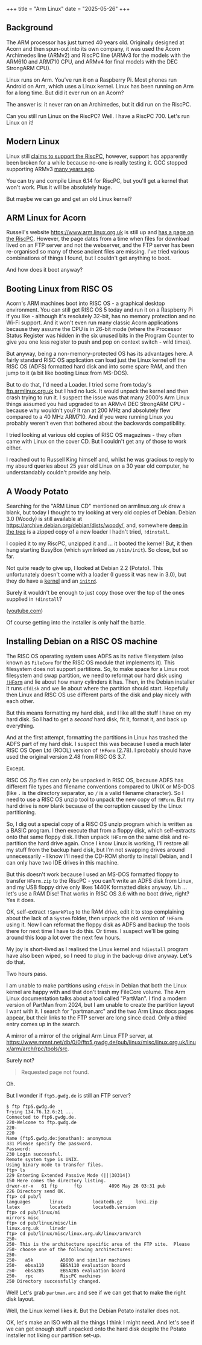 +++
title = "Arm Linux"
date = "2025-05-26"
+++

## Background

The ARM processor has just turned 40 years old. Originally designed at Acorn and then spun-out into its own company, it was used the Acorn Archimedes line (ARMv2) and RiscPC line (ARMv3 for the models with the ARM610 and ARM710 CPU, and ARMv4 for final models with the DEC StrongARM CPU).

Linux runs on Arm. You've run it on a Raspberry Pi. Most phones run Android on Arm, which uses a Linux kernel. Linux has been running on Arm for a long time. But did it ever run on an Acorn?

The answer is: it never ran on an Archimedes, but it did run on the RiscPC.

Can you still run Linux on the RiscPC? Well. I have a RiscPC 700. Let's run Linux on it!

## Modern Linux

Linux still [claims to support the RiscPC](https://github.com/torvalds/linux/tree/master/arch/arm/mach-rpc), however, support has apparently been broken for a while because no-one is really testing it. GCC stopped supporting ARMv3 [many years ago](https://gcc.gnu.org/git/?p=gcc.git;a=commit;h=1930b04cbc45ba2d3810c2cd29b1feabd46ad0c8).

You can try and compile Linux 6.14 for RiscPC, but you'll get a kernel that won't work. Plus it will be absolutely huge.

But maybe we can go and get an old Linux kernel?

## ARM Linux for Acorn

Russell's website <https://www.arm.linux.org.uk> is still up and [has a page on the RiscPC](https://www.arm.linux.org.uk/machines/riscpc/installing.php). However, the page dates from a time when files for download lived on an FTP server and not the webserver, and the FTP server has been re-organised so many of these ancient files are missing. I've tried various combinations of things I found, but I couldn't get anything to boot.

And how does it boot anyway?

## Booting Linux from RISC OS

Acorn's ARM machines boot into RISC OS - a graphical desktop environment. You can still get RISC OS 5 today and run it on a Raspberry Pi if you like - although it's resolutely 32-bit, has no memory protection and no Wi-Fi support. And it won't even run many classic Acorn applications because they assume the CPU is in 26-bit mode (where the Processor Status Register was hidden in the six unused bits in the Program Counter to give you one less register to push and pop on context switch - wild times).

But anyway, being a non-memory-protected OS has its advantages here. A fairly standard RISC OS application can load just the Linux kernel off the RISC OS (ADFS) formatted hard disk and into some spare RAM, and then jump to it (a bit like booting Linux from MS-DOS).

But to do that, I'd need a Loader. I tried some from today's [ftp.armlinux.org.uk](https://ftp.armlinux.org.uk/pub/linux/arm/Old/RISCOSKernel) but I had no luck. It would unpack the kernel and then crash trying to run it. I suspect the issue was that many 2000's Arm Linux things assumed you had upgraded to an ARMv4 DEC StrongARM CPU - because why wouldn't you? It ran at 200 MHz and absolutely flew compared to a 40 MHz ARM710. And if you were running Linux you probably weren't even that bothered about the backwards compatibility.

I tried looking at various old copies of RISC OS magazines - they often came with Linux on the cover CD. But I couldn't get any of those to work either.

I reached out to Russell King himself and, whilst he was gracious to reply to my absurd queries about 25 year old Linux on a 30 year old computer, he understandably couldn't provide any help.

## A Woody Potato

Searching for the "ARM Linux CD" mentioned on armlinux.org.uk drew a blank, but today I thought to try looking at very old copies of Debian. Debian 3.0 (Woody) is still available at <https://archive.debian.org/debian/dists/woody/>, and, somewhere [deep in the tree](https://archive.debian.org/debian/dists/woody/main/disks-arm/current/riscpc/dinstall.zip) is a zipped copy of a new loader I hadn't tried, `!dinstall`.

I copied it to my RiscPC, unzipped it and ... it booted the kernel! But, it then hung starting BusyBox (which symlinked as `/sbin/init`). So close, but so far.

Not quite ready to give up, I looked at Debian 2.2 (Potato). This unfortunately doesn't come with a loader (I guess it was new in 3.0), but they do have a [kernel](https://archive.debian.org/debian/dists/potato/main/disks-arm/current/riscpc/linux) and an [`initrd`](https://archive.debian.org/debian/dists/potato/main/disks-arm/current/riscpc/images-1.44/root.bin).

Surely it wouldn't be enough to just copy those over the top of the ones supplied in `!dinstall`?

([youtube.com](https://www.youtube.com/watch?v=71PGoDGjVr4))

Of course getting into the installer is only half the battle.

## Installing Debian on a RISC OS machine

The RISC OS operating system uses ADFS as its native filesystem (also known as `FileCore` for the RISC OS module that implements it). This filesystem does not support partitions. So, to make space for a Linux root filesystem and swap partition, we need to reformat our hard disk using [`!HForm`](http://www.riscos.com/ftp_space/generic/hform/index.htm) and lie about how many cylinders it has. Then, in the Debian installer it runs `cfdisk` and we lie about where the partition should start. Hopefully then Linux and RISC OS use different parts of the disk and play nicely with each other.

But this means formatting my hard disk, and I like all the stuff I have on my hard disk. So I had to get a *second* hard disk, fit it, format it, and back up everything.

And at the first attempt, formatting the partitions in Linux has trashed the ADFS part of my hard disk. I suspect this was because I used a much later RISC OS Open Ltd (ROOL) version of `!HForm` (2.78). I probably should have used the original version 2.48 from RISC OS 3.7.

Except.

RISC OS Zip files can only be unpacked in RISC OS, because ADFS has different file types and filename conventions compared to UNIX or MS-DOS (like `.` is the directory separator, so `/` is a valid filename character). So I need to use a RISC OS unzip tool to unpack the new copy of `!HForm`. But my hard drive is now blank because of the corruption caused by the Linux partitioning.

So, I dig out a special copy of a RISC OS unzip program which is written as a BASIC program. I then execute that from a floppy disk, which self-extracts onto that same floppy disk. I then unpack `!HForm` on the same disk and re-partition the hard drive again. Once I know Linux is working, I'll restore all my stuff from the backup hard disk, but I'm not swapping drives around unnecessarily - I know I'll need the CD-ROM shortly to install Debian, and I can only have two IDE drives in this machine.

But this doesn't work because I used an MS-DOS formatted floppy to transfer `HForm.zip` to the RiscPC - you can't write an ADFS disk from Linux, and my USB floppy drive only likes 1440K formatted disks anyway. Uh ... let's use a RAM Disc! That works in RISC OS 3.6 with no boot drive, right? Yes it does.

OK, self-extract `!SparkPlug` to the RAM drive, edit it to stop complaining about the lack of a `System` folder, then unpack the old version of `!HForm` using it. Now I can reformat the floppy disk as ADFS and backup the tools there for next time I have to do this. Or times. I suspect we'll be going around this loop a lot over the next few hours.

My joy is short-lived as I realised the Linux kernel and `!dinstall` program have also been wiped, so I need to plug in the back-up drive anyway. Let's do that.

Two hours pass.

I am unable to make partitions using `cfdisk` in Debian that both the Linux kernel are happy with and that don't trash my FileCore volume. The Arm Linux documentation talks about a tool called "PartMan". I find a modern version of PartMan from 2024, but I am unable to create the partition layout I want with it. I search for "partman.arc" and the two Arm Linux docs pages appear, but their links to the FTP server are long since dead. Only a third entry comes up in the search.

A mirror of a mirror of the original Arm Linux FTP server, at <https://www.mmnt.net/db/0/0/ftp5.gwdg.de/pub/linux/misc/linux.org.uk/linux/arm/arch/rpc/tools/src>.

Surely not?

>  Requested page not found.

Oh.

But I wonder if `ftp5.gwdg.de` is still an FTP server?

```console
$ ftp ftp5.gwdg.de
Trying 134.76.12.6:21 ...
Connected to ftp6.gwdg.de.
220-Welcome to ftp.gwdg.de
220-
220 
Name (ftp5.gwdg.de:jonathan): anonymous
331 Please specify the password.
Password: 
230 Login successful.
Remote system type is UNIX.
Using binary mode to transfer files.
ftp> ls
229 Entering Extended Passive Mode (|||30314|)
150 Here comes the directory listing.
drwxr-xr-x   61 ftp      ftp          4096 May 26 03:31 pub
226 Directory send OK.
ftp> cd pub/l
languages		linux			locatedb.gz		loki.zip
latex			locatedb		locatedb.version
ftp> cd pub/linux/mi
mirrors	misc
ftp> cd pub/linux/misc/lin
linux.org.uk	linvdr
ftp> cd pub/linux/misc/linux.org.uk/linux/arm/arch
250-
250- This is the architecture specific area of the FTP site.  Please
250- choose one of the following architectures:
250-
250-   a5k          A5000 and similar machines
250-   ebsa110      EBSA110 evaluation board
250-   ebsa285      EBSA285 evaluation board
250-   rpc          RiscPC machines
250 Directory successfully changed.
```

Well! Let's grab `partman.arc` and see if we can get that to make the right disk layout.

Well, the Linux kernel likes it. But the Debian Potato installer does not.

OK, let's make an ISO with all the things I think I might need. And let's see if we can get enough stuff unpacked onto the hard disk despite the Potato installer not liking our partition set-up.
